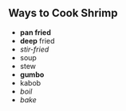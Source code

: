 # <h2> Ways to Cook Shrimp
  
  * **pan fried**
  * **deep** fried
  * _stir-fried_
  * soup
  * stew
  * **gumbo**
  * kabob
  * _boil_
  * _bake_
  

